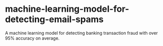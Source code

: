 # machine-learning-model-for-detecting-email-spams

 A machine learning model for detecting banking transaction fraud with over 95% accuracy on average.
 
 
